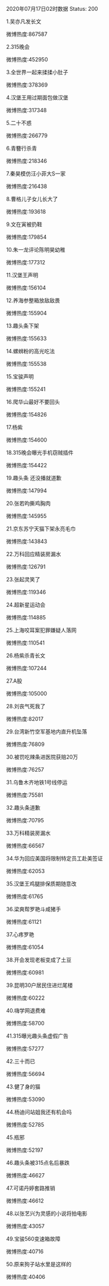 2020年07月17日02时数据
Status: 200

1.吴亦凡发长文

微博热度:867587

2.315晚会

微博热度:452950

3.全世界一起来揉揉小肚子

微博热度:378369

4.汉堡王用过期面包做汉堡

微博热度:317348

5.二十不惑

微博热度:266779

6.青簪行杀青

微博热度:218346

7.秦昊模仿汪小菲大S一家

微博热度:216438

8.曹格儿子女儿长大了

微博热度:193618

9.文在寅被扔鞋

微博热度:179854

10.朱一龙评论陈明昊幼稚

微博热度:177312

11.汉堡王声明

微博热度:156104

12.养海参整箱放敌敌畏

微博热度:155904

13.趣头条下架

微博热度:155633

14.螺蛳粉的高光吃法

微博热度:155538

15.宝骏声明

微博热度:155241

16.爬华山最好不要回头

微博热度:154826

17.杨紫

微博热度:154600

18.315晚会曝光手机窃贼插件

微博热度:154422

19.趣头条 还没播就道歉

微博热度:147994

20.张若昀撕鸡胸肉

微博热度:145955

21.京东苏宁天猫下架永亮毛巾

微博热度:143843

22.万科回应精装房漏水

微博热度:126791

23.张起灵笑了

微博热度:119346

24.超新星运动会

微博热度:114885

25.上海咬耳案犯罪嫌疑人落网

微博热度:110541

26.杨紫杀青长文

微博热度:107244

27.A股

微博热度:105000

28.刘丧气死我了

微博热度:82017

29.台湾新竹空军基地内直升机坠落

微博热度:76809

30.被罚吃辣条进医院获赔20万

微博热度:76257

31.乌鲁木齐地铁1号线停运

微博热度:75581

32.趣头条道歉

微博热度:70795

33.万科精装房漏水

微博热度:66567

34.华为回应美国将限制特定员工赴美签证

微博热度:62053

35.汉堡王鸡腿排保质期随意改

微博热度:61765

36.梁爽帮罗艳斗咸猪手

微博热度:61121

37.心疼罗艳

微博热度:61054

38.开会发现老板变成了土豆

微博热度:60981

39.昆明30户居民住进烂尾楼

微博热度:60222

40.嗨学网退费难

微博热度:58700

41.315曝光趣头条虚假广告

微博热度:57277

42.三十而已

微博热度:56694

43.健了身的猫

微博热度:53090

44.杨迪问站姐我还有机会吗

微博热度:52785

45.瓶邪

微博热度:52197

46.趣头条被315点名后暴跌

微博热度:46627

47.可诺丹婷套路推销

微博热度:46612

48.以张艺兴为灵感的小说将拍电影

微博热度:43057

49.宝骏560变速箱故障

微博热度:40716

50.原来狗子站水里是这样的

微博热度:40406

